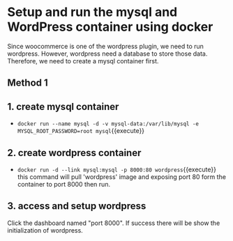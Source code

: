 # Setup and run the mysql and WordPress container using docker
Since woocommerce is one of the wordpress plugin, we need to run wordpress. However, wordpress need a database to store those data. Therefore, we need to create a mysql container first.
## Method 1
## 1. create mysql container
- `docker run --name mysql -d -v mysql-data:/var/lib/mysql -e MYSQL_ROOT_PASSWORD=root mysql`{{execute}}

## 2. create wordpress container
- `docker run -d --link mysql:mysql -p 8000:80 wordpress`{{execute}}
    this command will pull 'wordpress' image and exposing port 80 form the container to port 8000 then run.

## 3. access and setup wordpress
Click the dashboard named "port 8000". If success there will be show the initialization of wordpress.
